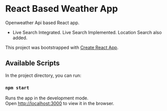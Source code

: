 # React Based Weather App

Openweather Api based React app.

<ul>
<li>
Live Search Integrated.
Live Search Implemented.
Location Search also added.
  
</li>
</ul>

This project was bootstrapped with [Create React App](https://github.com/facebook/create-react-app).

## Available Scripts

In the project directory, you can run:

### `npm start`

Runs the app in the development mode.\
Open [http://localhost:3000](http://localhost:3000) to view it in the browser.
